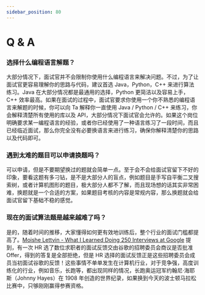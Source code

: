 ```yaml
---
sidebar_position: 80
---
```


# Q & A

### 选择什么编程语言解题？

大部分情况下，面试官并不会限制你使用什么编程语言来解决问题。不过，为了让面试官更容易理解你的思路与代码，建议首选 Java，Python，C++ 来进行算法练习。Java 在大部分情况都是最通用的选择，Python 更简洁以及容易上手，C++ 效率最高。如果在面试的过程中，面试官要求你使用一个你不熟悉的编程语言来解题的时候，你可以向 Ta 解释你一直使用 Java / Python / C++ 来练习，你会解释清楚所有使用的库以及 API，大部分情况下面试官会允许的。如果这个岗位明确要求某一编程语言的经验，或者你已经使用了一种语言练习了一段时间，而且已经临近面试，那么你完全没有必要换语言来进行练习，确保你解释清楚你的思路以及代码即可。

### 遇到太难的题目可以申请换题吗？

可以申请，但是不要期望换过的题就会简单一点。至于会不会给面试官留下不好的印象，要看这题有多刁钻，是不是大部分人的盲点，例如题目是手写自平衡二叉搜索树，或者计算机图形的题目，极大部分人都不了解，而且现场想的话其实非常困难，换题就是一个合适的方案，如果题目考核的内容是常规内容，那么换题就会给面试官留下基础不稳的感觉。

### 现在的面试算法题是越来越难了吗？

是的，随着时间的推移，大家懂得如何更有效地训练后，整个行业的面试门槛都提高了。[Moishe Lettvin - What I Learned Doing 250 Interviews at Google](https://www.youtube.com/watch?v=r8RxkpUvxK0) 提到，有一次 HR 选了数位求职者的面试反馈交由谷歌的招聘委员会商议是否批准 Offer，得到的答复是全部拒绝，但是 HR 选择的面试反馈正是这些招聘委员会成员当初面试谷歌的反馈！这些事情不单单发生在计算机行业，对于竞争强，高度训练化的行业，例如音乐，长跑等，都出现同样的情况，长跑奥运冠军约翰尼·海耶斯（Johnny Hayes）在 1908 年创造的世界纪录，如果换到今天的波士顿马拉松比赛中，只够刚刚赢得参赛资格。
